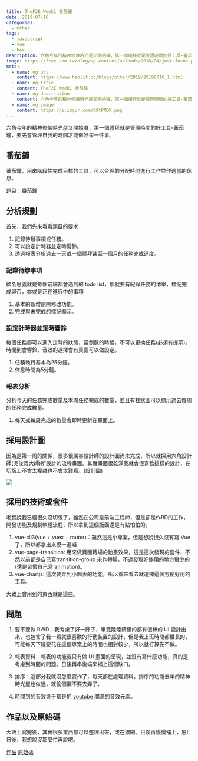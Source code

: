 ```yaml
---
title: TheF2E Week1 番茄鐘
date: 2019-07-16
categories:
  - Other
tags:
  - javascript
  - vue
  - hex
description: 六角今年的精神修煉時光屋又開始囉，第一個禮拜就是管理時間的好工具-蕃茄鐘，要先會管理自我的時間才能做好每一件事。
image: https://free.com.tw/blog/wp-content/uploads/2018/04/just-focus.png
meta:
  - name: og:url
    content: https://www.haolit.cc/blogs/other/2019/20190716_1.html
  - name: og:title
    content: TheF2E Week1 番茄鐘
  - name: og:description
    content: 六角今年的精神修煉時光屋又開始囉，第一個禮拜就是管理時間的好工具-蕃茄鐘，要先會管理自我的時間才能做好每一件事。
  - name: og:image
    content: https://i.imgur.com/Q9tPMQR.png
---
```


六角今年的精神修煉時光屋又開始囉，第一個禮拜就是管理時間的好工具-蕃茄鐘，要先會管理自我的時間才能做好每一件事。

<!-- more -->

## 番茄鐘

蕃茄鐘，用來階段性完成目標的工具，可以合理的分配時間進行工作並作適當的休息。

題目：[番茄鐘](https://challenge.thef2e.com/news/12)

## 分析規劃

首先，我們先來看看題目的要求：

1. 記錄待辦事項或任務。
2. 可以設定計時器並定時響鈴。
3. 透過報表分析過去一天或一個禮拜甚至一個月的任務完成進度。

### 記錄待辦事項

顧名思義就是每個前端都會遇到的 todo list，那就要有紀錄任務的清單，標記完成與否，亦或是正在進行中的事項

1. 基本的新增刪除修改功能。
2. 完成與未完成的標記顯示。

### 設定計時器並定時響鈴

每個任務都可以進入定時的狀態，當倒數的時候，不可以更換任務(必須有提示)。時間到會響鈴，音效的選擇會有頁面可以做設定。

1. 任務執行基本為25分鐘。
2. 休息時間為5分鐘。


### 報表分析

分析今天的任務完成數量及本周任務完成的數量，並且有柱狀圖可以顯示過去每周的任務完成數量。

1. 每天或每周完成的數量會即時更新在畫面上。

## 採用設計圖

因為是第一周的關係，很多很厲害設計師的設計圖尚未完成，所以就採用六角設計師(吳俊義大師)所設計的流程畫面。其實畫面很乾淨我就會很喜歡這樣的設計，在切版上不會太複雜也不會太難看。([設計圖](https://xd.adobe.com/spec/4f6eb081-4411-4b48-69ae-34b92df3f3e4-395f/grid))

![](https://i.imgur.com/Q9tPMQR.png)

## 採用的技術或套件

老實說我已經很久沒切版了，雖然在公司是前端工程師，但是卻是作RD的工作，開發功能及規劃軟體流程，所以拿到這個版面還是有點怕怕的。

1. vue-cli3(vue + vuex + router)：雖然這是小專案，但是想說很久沒有寫 Vue 了，所以都拿出來摸一遍囉
2. vue-page-transition: 用來做頁面轉場的動畫效果，這是這次發現的套件，不然以前都是自己寫transition-group 來作轉場，不過發現好像用的地方蠻少的(還是習慣自己寫 animation)。
3. vue-chartjs: 這次要弄到小圖表的功能，所以看來看去就選擇這個方便好用的工具。

大致上會用到的東西就是這些。

## 問題

1. 要不要做 RWD：我考慮了好一陣子，畢竟陸陸續續的都有很棒的 UI 設計出來，也包含了我一看就很喜歡的行動裝置的設計，但是我上班時間都蠻長的，可能每天下班要花在這個專案上的時間也相對較少，所以就打算先不做。

2. 報表資料：報表的功能我只有做 UI 畫面的呈現，並沒有寫什麼功能，真的是考慮到時間的問題。日後再串後端來補上這個缺口。

3. 排序：這部分我就沒怎麼實作了，每天都在處理資料。排序的功能去年的精神時光屋也做過，就偷個懶不要去弄了。

4. 時間到的音效幾乎都是抓 [youtube](https://www.youtube.com/audiolibrary/soundeffects?ar=3) 開源的音效元素。

## 作品以及原始碼

大致上寫完後，其實很多東西都可以整理出來，或在濃縮。日後再慢慢補上，恩!!日後，我想說沒那麼忙再說吧。

[作品](https://www.haolit.cc/TheF2E_Week1_Pomodoro/dist/#/)
[原始碼](https://www.haolit.cc/TheF2E_Week1_Pomodoro/)